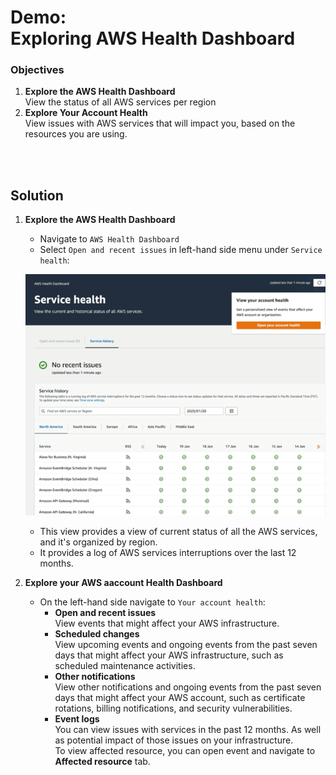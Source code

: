 # Demo:<br>Exploring AWS Health Dashboard


### Objectives
1. **Explore the AWS Health Dashboard**<br>View the status of all AWS services per region
2. **Explore Your Account Health**<br>View issues with AWS services that will impact you, based on the resources you are using.

<br><br>

## Solution
1. **Explore the AWS Health Dashboard**
   - Navigate to `AWS Health Dashboard`
   - Select `Open and recent issues` in left-hand side menu under `Service health`:

    ![](../img/demo/3.11.AWSHealthDashboard-1.png)

   - This view provides a view of current status of all the AWS services, and it's organized by region.
   - It provides a log of AWS services interruptions over the last 12 months.

2. **Explore your AWS aaccount Health Dashboard**
   - On the left-hand side navigate to `Your account health`:
     - **Open and recent issues**<br>View events that might affect your AWS infrastructure.
     - **Scheduled changes**<br>View upcoming events and ongoing events from the past seven days that might affect your AWS infrastructure, such as scheduled maintenance activities.
     - **Other notifications**<br>View other notifications and ongoing events from the past seven days that might affect your AWS account, such as certificate rotations, billing notifications, and security vulnerabilities.
     - **Event logs**<br>You can view issues with services in the past 12 months. As well as potential impact of those issues on your infrastructure.<br>To view affected resource, you can open event and navigate to **Affected resource** tab.

